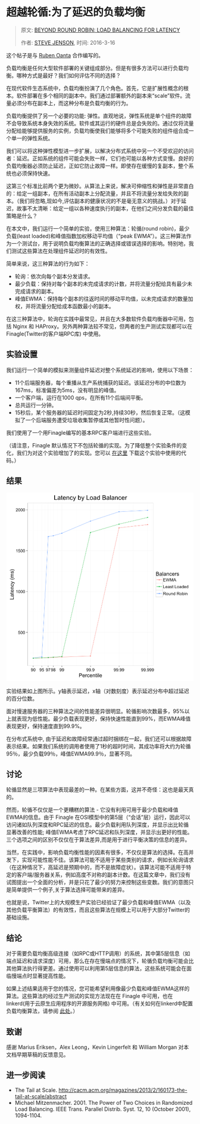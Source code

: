 # 超越轮循:为了延迟的负载均衡

> 原文: [BEYOND ROUND ROBIN: LOAD BALANCING FOR LATENCY][]
>
> 作者: [STEVE JENSON][], 时间: 2016-3-16

这个帖子是与 [Ruben Oanta][] 合作编写的。

负载均衡是任何大型软件部署的关键组成部分。但是有很多方法可以进行负载均衡。哪种方式是最好？我们如何评估不同的选择？

在现代软件生态系统中，负载均衡扮演了几个角色。首先，它是扩展性概念的根本。软件部署在多个相同的副本中。我们通过部署额外的副本来“scale”软件。流量必须分布在副本上，而这种分布是负载均衡的行为。

负载均衡提供了另一个必要的功能: 弹性。直观地说，弹性系统是单个组件的故障不会导致系统本身失效的系统。软件或其运行的硬件总是会失败的。通过仅将流量分配给能够提供服务的实例，负载均衡使我们能够将多个可能失败的组件组合成一个单一的弹性系统。

我们可以将这种弹性模型进一步扩展，以解决分布式系统中另一个不受欢迎的访问者：延迟。正如系统的组件可能会失败一样，它们也可能以各种方式变慢。良好的负载均衡器必须防止延迟，正如它防止故障一样。即使存在缓慢的复副本，整个系统也必须保持快速。

这第三个标准比前两个更为微妙。从算法上来说，解决可伸缩性和弹性是非常直白的：给定一组副本，在所有活动副本上分配流量，并且不将流量分发给失败的副本。（我们将忽略,现如今,评估副本的健康状况的不是毫无意义的挑战。）对于延迟，故事不太清晰：给定一组以各种速度执行的副本，在他们之间分发负载的最佳策略是什么？

在本文中，我们运行一个简单的实验，使用三种算法：轮循(round robin)，最少负载(least loaded)和峰值指数加权移动平均值（“peak EWMA”）。这三种算法作为一个测试台，用于说明负载均衡算法的正确选择或错误选择的影响。特别地，我们测试这些算法在处理组件延迟时的有效性。

简单来说，这三种算法的行为如下：

- 轮询：依次向每个副本分发请求。
- 最少负载：保持对每个副本的未完成请求的计数，并将流量分配给具有最少未完成请求的副本。
- 峰值EWMA：保持每个副本的往返时间的移动平均值，以未完成请求的数量加权，并将流量分配给成本函数最小的副本。

在这三种算法中，轮询在实践中最常见，并且在大多数软件负载均衡器中可用，包括 Nginx 和 HAProxy。另外两种算法较不常见，但两者的生产测试实现都可以在 Finagle(Twitter的客户端RPC库) 中使用。

## 实验设置

我们运行一个简单的模拟来测量组件延迟对整个系统延迟的影响，使用以下场景：

- 11个后端服务器，每个重播从生产系统捕获的延迟。该延迟分布的中位数为167ms，标准偏差为5ms，没有明显的峰值。
- 一个客户端，运行在1000 qps，在所有11个后端间平衡。
- 总共运行一分钟。
- 15秒后，某个服务器的延迟时间固定为2秒,持续30秒，然后恢复正常。（这模拟了一个后端服务遭受垃圾收集暂停或其他暂时性问题）。

我们使用了一个用Finagle编写的基本RPC客户端进行这些实验。

（请注意，Finagle 默认情况下不包括轮循的实现。为了降低整个实验条件的变化，我们为对这个实验增加了的实现。您可以 [在这里][] 下载这个实验中使用的代码。）

## 结果

![](images/buoyant-latency-experiment-results.png)

实验结果如上图所示。y轴表示延迟，x轴（对数刻度）表示延迟分布中超过延迟的百分位数。

面对慢速服务器的三种算法之间的性能差异很明显。轮循影响次数最多，95%以上就表现为低性能。最少负载表现更好，保持快速性能直到99%，而EWMA峰值表现更好，保持速度直到99.9%。

在分布式系统中, 由于延迟和故障经常通过超时捆绑在一起，我们还可以根据故障表示结果。如果我们系统的调用者使用了1秒的超时时间，其成功率将大约为轮循95％，最少负载99％，峰值EWMA99.9％，显著不同。

## 讨论

轮循显然是三项算法中表现最差的一种。在某些方面，这并不奇怪：这也是最天真的。

然而，轮循不仅仅是一个更糟糕的算法 - 它没有利用可用于最少负载和峰值EWMA的信息。由于 Finagle 在OSI模型中的第5层（“会话”层）运行，因此可以访问诸如队列深度和RPC延迟的信息。最少负载利用队列深度，并显示出比轮循显著改善的性能; 峰值EWMA考虑了RPC延迟和队列深度，并显示出更好的性能。三个选项之间的区别不仅仅在于算法差异,而是用于进行平衡决策的信息的差异。

当然，在实践中，影响负载均衡性能的因素有很多，不仅仅是算法的选择。在高并发下，实现可能性能不佳。该算法可能不适用于某些类别的请求，例如长轮询请求（在这种情况下，高延迟是预期中的，而不是故障症状）。该算法可能不适用于特定的客户端/服务器关系，例如高度不对称的副本计数。在这篇文章中，我们没有试图提出一个全面的分析，并是只花了最少的努力来控制这些变数。我们的意图只是简单提供一个例子,关于算法选择可能带来的差异。

也就是说，Twitter上的大规模生产实验已经验证了最少负载和峰值EWMA（以及其他负载平衡算法）的有效性，而且这些算法在规模上可以用于大部分Twitter的基础设施。

## 结论

对于需要负载均衡高级连接（如RPC或HTTP调用）的系统，其中第5层信息（如端点延迟和请求深度）可用，那么在存在慢端点的情况下，轮循负载均衡可能会比其他算法执行得更差。通过使用可以利用第5层信息的算法，这些系统可能会在面临慢端点时显著提高性能。

如果上述结果适用于您的情况，您可能希望利用像最少负载和峰值EWMA这样的算法。这些算法的经过生产测试的实现方法现在在 Finagle 中可用，也在 linkerd(用于云原生应用程序的开源服务网格) 中可用。（有关如何在linkerd中配置负载均衡算法，请参阅 [此处][]。）

## 致谢

感谢 Marius Eriksen，Alex Leong，Kevin Lingerfelt 和 William Morgan 对本文档早期草稿的反馈意见。

## 进一步阅读

- The Tail at Scale. http://cacm.acm.org/magazines/2013/2/160173-the-tail-at-scale/abstract
- Michael Mitzenmacher. 2001. The Power of Two Choices in Randomized Load Balancing. IEEE Trans. Parallel Distrib. Syst. 12, 10 (October 2001), 1094-1104.

[BEYOND ROUND ROBIN: LOAD BALANCING FOR LATENCY]:https://buoyant.io/2016/03/16/beyond-round-robin-load-balancing-for-latency/
[STEVE JENSON]:https://buoyant.io/author/steve/
[Ruben Oanta]:https://twitter.com/rubeydoo
[在这里]:https://github.com/BuoyantIO/finagle/blob/stevej/simulate_rr/finagle-benchmark/src/main/scala/com/twitter/finagle/loadbalancer/Simulation.scala
[此处]:https://linkerd.io/config/latest/linkerd